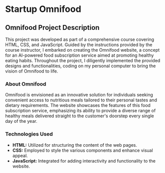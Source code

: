 <h1>Startup Omnifood</h1>
 
<h2>Omnifood Project Description</h2>

<p>This project was developed as part of a comprehensive course covering HTML, CSS, and JavaScript. Guided by the instructions provided by the course instructor, I embarked on creating the Omnifood website, a concept for an AI-powered food subscription service aimed at promoting healthy eating habits. Throughout the project, I diligently implemented the provided designs and functionalities, coding on my personal computer to bring the vision of Omnifood to life.</p>

<h3>About Omnifood</h3>

<p>Omnifood is envisioned as an innovative solution for individuals seeking convenient access to nutritious meals tailored to their personal tastes and dietary requirements. The website showcases the features of this food subscription service, emphasizing its ability to provide a diverse range of healthy meals delivered straight to the customer's doorstep every single day of the year.</p>

<h3>Technologies Used</h3>

<p>
<ul>
  <li>
    <strong>HTML:</strong> Utilized for structuring the content of the web
    pages.
  </li>
  <li>
    <strong>CSS:</strong> Employed to style the various components and enhance
    visual appeal.
  </li>
  <li>
    <strong>JavaScript:</strong> Integrated for adding interactivity and functionality to the website.
  </li>
</ul>
</p>
